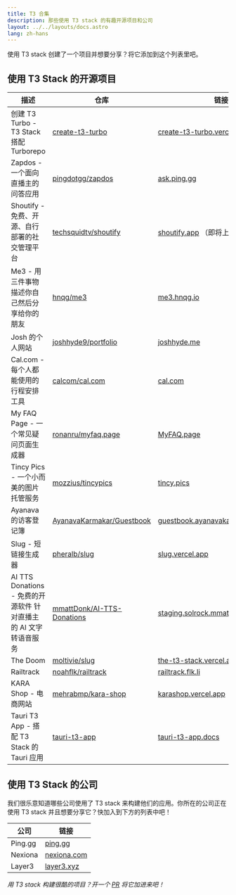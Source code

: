 ```yaml
---
title: T3 合集
description: 那些使用 T3 stack 的有趣开源项目和公司
layout: ../../layouts/docs.astro
lang: zh-hans
---
```


使用 T3 stack 创建了一个项目并想要分享？将它添加到这个列表里吧。

## 使用 T3 Stack 的开源项目

| 描述                                                             | 仓库                                                                        | 链接                                                                              |
| ---------------------------------------------------------------- | --------------------------------------------------------------------------- | --------------------------------------------------------------------------------- |
| 创建 T3 Turbo - T3 Stack 搭配 Turborepo                          | [create-t3-turbo](https://github.com/t3-oss/create-t3-turbo)                | [create-t3-turbo.vercel.app](https://create-t3-turbo.vercel.app/)                 |
| Zapdos - 一个面向直播主的问答应用                                | [pingdotgg/zapdos](https://github.com/pingdotgg/zapdos)                     | [ask.ping.gg](https://ask.ping.gg)                                                |
| Shoutify - 免费、开源、自行部署的社交管理平台                    | [techsquidtv/shoutify](https://github.com/TechSquidTV/Shoutify)             | [shoutify.app](https://github.com/TechSquidTV/Shoutify) （即将上线）              |
| Me3 - 用三件事物描述你自己然后分享给你的朋友                     | [hnqg/me3](https://github.com/hnqg/me3)                                     | [me3.hnqg.io](https://me3.hnqg.io)                                                |
| Josh 的个人网站                                                  | [joshhyde9/portfolio](https://github.com/JoshHyde9/portfolio)               | [joshhyde.me](https://joshhyde.me)                                                |
| Cal.com - 每个人都能使用的行程安排工具                           | [calcom/cal.com](https://github.com/calcom/cal.com)                         | [cal.com](https://cal.com)                                                        |
| My FAQ Page - 一个常见疑问页面生成器                             | [ronanru/myfaq.page](https://github.com/ronanru/myfaq.page)                 | [MyFAQ.page](https://myfaq.page)                                                  |
| Tincy Pics - 一个小而美的图片托管服务                            | [mozzius/tincypics](https://github.com/mozzius/tincypics)                   | [tincy.pics](https://tincy.pics)                                                  |
| Ayanava 的访客登记簿                                             | [AyanavaKarmakar/Guestbook](https://github.com/AyanavaKarmakar/Guestbook)   | [guestbook.ayanavakarmakar.software](https://guestbook.ayanavakarmakar.software/) |
| Slug - 短链接生成器                                              | [pheralb/slug](https://github.com/pheralb/slug)                             | [slug.vercel.app](https://slug.vercel.app)                                        |
| AI TTS Donations - 免费的开源软件 针对直播主的 AI 文字转语音服务 | [mmattDonk/AI-TTS-Donations](https://github.com/mmattDonk/AI-TTS-Donations) | [staging.solrock.mmattDonk.com](https://staging.solrock.mmattDonk.com)            |
| The Doom                                                         | [moltivie/slug](https://github.com/Moltivie/the-t3-stack)                   | [the-t3-stack.vercel.app](https://the-t3-stack.vercel.app)                        |
| Railtrack                                                        | [noahflk/railtrack](https://github.com/noahflk/railtrack)                   | [railtrack.flk.li](https://railtrack.flk.li)                                      |
| KARA Shop - 电商网站                                             | [mehrabmp/kara-shop](https://github.com/mehrabmp/kara-shop)                 | [karashop.vercel.app](https://karashop.vercel.app/)                               |
| Tauri T3 App - 搭配 T3 Stack 的 Tauri 应用                       | [tauri-t3-app](https://github.com/AyanavaKarmakar/tauri-t3-app)             | [tauri-t3-app.docs](https://github.com/AyanavaKarmakar/tauri-t3-app#readme)       |

## 使用 T3 Stack 的公司

我们很乐意知道哪些公司使用了 T3 stack 来构建他们的应用。你所在的公司正在使用 T3 stack 并且想要分享它？快加入到下方的列表中吧！

| 公司    | 链接                               |
| ------- | ---------------------------------- |
| Ping.gg | [ping.gg](https://ping.gg)         |
| Nexiona | [nexiona.com](https://nexiona.com) |
| Layer3  | [layer3.xyz](https://layer3.xyz)   |

_用 T3 stack 构建很酷的项目？开一个 [PR](https://github.com/t3-oss/create-t3-app/tree/next/www/src/pages/en/t3-collection.md) 将它加进来吧！_
